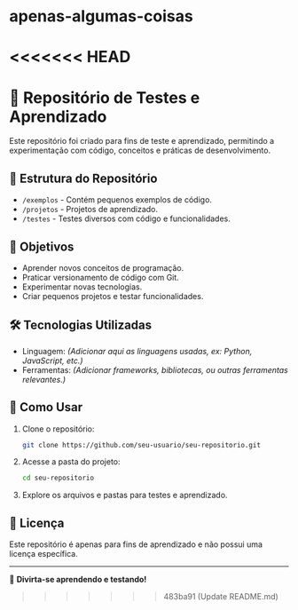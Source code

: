 # apenas-algumas-coisas
<<<<<<< HEAD
=======
# 📌 Repositório de Testes e Aprendizado

Este repositório foi criado para fins de teste e aprendizado, permitindo a experimentação com código, conceitos e práticas de desenvolvimento.

## 📂 Estrutura do Repositório

- `/exemplos` - Contém pequenos exemplos de código.
- `/projetos` - Projetos de aprendizado.
- `/testes` - Testes diversos com código e funcionalidades.

## 🚀 Objetivos

- Aprender novos conceitos de programação.
- Praticar versionamento de código com Git.
- Experimentar novas tecnologias.
- Criar pequenos projetos e testar funcionalidades.

## 🛠 Tecnologias Utilizadas

- Linguagem: *(Adicionar aqui as linguagens usadas, ex: Python, JavaScript, etc.)*
- Ferramentas: *(Adicionar frameworks, bibliotecas, ou outras ferramentas relevantes.)*

## 📌 Como Usar

1. Clone o repositório:
   ```bash
   git clone https://github.com/seu-usuario/seu-repositorio.git
   ```
2. Acesse a pasta do projeto:
   ```bash
   cd seu-repositorio
   ```
3. Explore os arquivos e pastas para testes e aprendizado.

## 📜 Licença

Este repositório é apenas para fins de aprendizado e não possui uma licença específica.

---

🚀 **Divirta-se aprendendo e testando!**
>>>>>>> 483ba91 (Update README.md)

